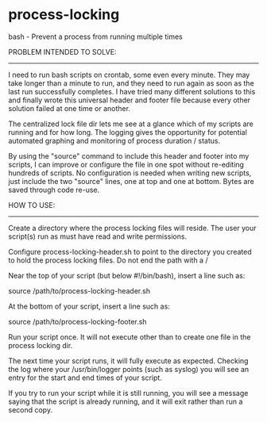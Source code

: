 process-locking
===============

bash - Prevent a process from running multiple times

PROBLEM INTENDED TO SOLVE:
***

I need to run bash scripts on crontab, some even every minute. They may take longer than a minute to run, and they need to run again as soon as the last run successfully completes. I have tried many different solutions to this and finally wrote this universal header and footer file because every other solution failed at one time or another. 

The centralized lock file dir lets me see at a glance which of my scripts are running and for how long. The logging gives the opportunity for potential automated graphing and monitoring of process duration / status.

By using the "source" command to include this header and footer into my scripts, I can improve or configure the file in one spot without re-editing hundreds of scripts. No configuration is needed when writing new scripts, just include the two "source" lines, one at top and one at bottom. Bytes are saved through code re-use.


HOW TO USE:
***

Create a directory where the process locking files will reside. The user your script(s) run as must have read and write permissions.

Configure process-locking-header.sh to point to the directory you created to hold the process locking files. Do not end the path with a /

Near the top of your script (but below #!/bin/bash), insert a line such as:

source /path/to/process-locking-header.sh

At the bottom of your script, insert a line such as:

source /path/to/process-locking-footer.sh

Run your script once. It will not execute other than to create one file in the process locking dir.

The next time your script runs, it will fully execute as expected. Checking the log where your /usr/bin/logger points (such as syslog) you will see an entry for the start and end times of your script.

If you try to run your script while it is still running, you will see a message saying that the script is already running, and it will exit rather than run a second copy.


